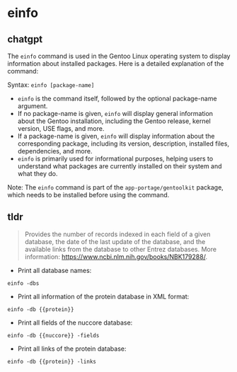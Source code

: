 # einfo 
## chatgpt 
The `einfo` command is used in the Gentoo Linux operating system to display information about installed packages. Here is a detailed explanation of the command:

Syntax: `einfo [package-name]`

- `einfo` is the command itself, followed by the optional package-name argument.
- If no package-name is given, `einfo` will display general information about the Gentoo installation, including the Gentoo release, kernel version, USE flags, and more.
- If a package-name is given, `einfo` will display information about the corresponding package, including its version, description, installed files, dependencies, and more.
- `einfo` is primarily used for informational purposes, helping users to understand what packages are currently installed on their system and what they do.

Note: The `einfo` command is part of the `app-portage/gentoolkit` package, which needs to be installed before using the command. 

## tldr 
 
> Provides the number of records indexed in each field of a given database, the date of the last update of the database, and the available links from the database to other Entrez databases.
> More information: <https://www.ncbi.nlm.nih.gov/books/NBK179288/>.

- Print all database names:

`einfo -dbs`

- Print all information of the protein database in XML format:

`einfo -db {{protein}}`

- Print all fields of the nuccore database:

`einfo -db {{nuccore}} -fields`

- Print all links of the protein database:

`einfo -db {{protein}} -links`
